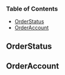 <!-- Generated by documentation.js. Update this documentation by updating the source code. -->

### Table of Contents

*   [OrderStatus][1]
*   [OrderAccount][2]

## OrderStatus

## OrderAccount

[1]: #orderstatus

[2]: #orderaccount

